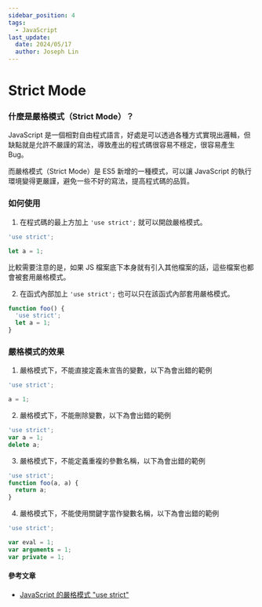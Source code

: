 ```yaml
---
sidebar_position: 4
tags:
  - JavaScript
last_update:
  date: 2024/05/17
  author: Joseph Lin
---
```


# Strict Mode

### 什麼是嚴格模式（Strict Mode）？

JavaScript 是一個相對自由程式語言，好處是可以透過各種方式實現出邏輯，但缺點就是允許不嚴謹的寫法，導致產出的程式碼很容易不穩定，很容易產生 Bug。

而嚴格模式（Strict Mode）是 ES5 新增的一種模式，可以讓 JavaScript 的執行環境變得更嚴謹，避免一些不好的寫法，提高程式碼的品質。

### 如何使用

1. 在程式碼的最上方加上 `'use strict';` 就可以開啟嚴格模式。

```js
'use strict';

let a = 1;
```

比較需要注意的是，如果 JS 檔案底下本身就有引入其他檔案的話，這些檔案也都會被套用嚴格模式。

2. 在函式內部加上 `'use strict';` 也可以只在該函式內部套用嚴格模式。

```js
function foo() {
  'use strict';
  let a = 1;
}
```

### 嚴格模式的效果

1. 嚴格模式下，不能直接定義未宣告的變數，以下為會出錯的範例

```js
'use strict';

a = 1;
```

2. 嚴格模式下，不能刪除變數，以下為會出錯的範例

```js
'use strict';
var a = 1;
delete a;
```

3. 嚴格模式下，不能定義重複的參數名稱，以下為會出錯的範例

```js
'use strict';
function foo(a, a) {
  return a;
}
```

4. 嚴格模式下，不能使用關鍵字當作變數名稱，以下為會出錯的範例

```js
'use strict';

var eval = 1;
var arguments = 1;
var private = 1;
```

#### 參考文章

- [JavaScript 的嚴格模式 "use strict"](https://www.casper.tw/javascript/2017/12/15/javascript-use-strict/)
